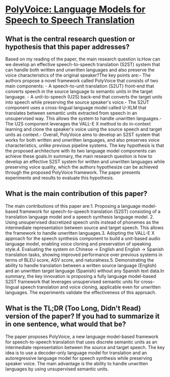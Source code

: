 # [PolyVoice: Language Models for Speech to Speech Translation](https://arxiv.org/abs/2306.02982)

## What is the central research question or hypothesis that this paper addresses?

Based on my reading of the paper, the main research question is:How can we develop an effective speech-to-speech translation (S2ST) system that can handle both written and unwritten languages and also preserve the voice characteristics of the original speaker?The key points are:- The authors propose a novel framework called PolyVoice that consists of two main components:  - A speech-to-unit translation (S2UT) front-end that converts speech in the source language to semantic units in the target language.  - A unit-to-speech (U2S) back-end that converts the target units into speech while preserving the source speaker's voice.- The S2UT component uses a cross-lingual language model called U-XLM that translates between semantic units extracted from speech in an unsupervised way. This allows the system to handle unwritten languages.- The U2S component leverages the VALL-E X method to do in-context learning and clone the speaker's voice using the source speech and target units as context.- Overall, PolyVoice aims to develop an S2ST system that works for both written and unwritten languages, and also preserves voice characteristics, unlike previous pipeline systems. The key hypothesis is that the proposed architecture with its two language model components can achieve these goals.In summary, the main research question is how to develop an effective S2ST system for written and unwritten languages while preserving voice quality, which the authors hypothesize can be achieved through the proposed PolyVoice framework. The paper presents experiments and results to evaluate this hypothesis.


## What is the main contribution of this paper?

The main contributions of this paper are:1. Proposing a language model-based framework for speech-to-speech translation (S2ST) consisting of a translation language model and a speech synthesis language model. 2. Using unsupervised discretized speech units instead of phonemes as the intermediate representation between source and target speech. This allows the framework to handle unwritten languages.3. Adopting the VALL-E X approach for the speech synthesis component to build a unit-based audio language model, enabling voice cloning and preservation of speaking style.4. Evaluating the system on Chinese -> English and English -> Spanish translation tasks, showing improved performance over previous systems in terms of BLEU score, ASV score, and naturalness.5. Demonstrating the ability to handle translation between a written source language (English) and an unwritten target language (Spanish) without any Spanish text data.In summary, the key innovation is proposing a fully language model-based S2ST framework that leverages unsupervised semantic units for cross-lingual speech translation and voice cloning, applicable even for unwritten languages. The experiments validate the effectiveness of this approach.


## What is the TL;DR (Too Long, Didn't Read) version of the paper? If you had to summarize it in one sentence, what would that be?

The paper proposes PolyVoice, a new language model-based framework for speech-to-speech translation that uses discrete semantic units as an intermediate representation between the source and target speech. The key idea is to use a decoder-only language model for translation and an autoregressive language model for speech synthesis while preserving speaker voice. The main advantage is the ability to handle unwritten languages by using unsupervised semantic units.
